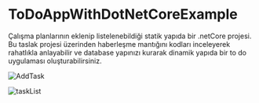 # ToDoAppWithDotNetCoreExample

Çalışma planlarının eklenip listelenebildiği statik yapıda bir .netCore projesi. Bu taslak projesi üzerinden haberleşme mantığını kodları inceleyerek rahatlıkla anlayabilir ve database yapınızı kurarak dinamik yapıda bir to do uygulaması oluşturabilirsiniz.

![AddTask](https://user-images.githubusercontent.com/37241737/92314352-325e2e80-efdf-11ea-8f13-013548f955e6.PNG)

![taskList](https://user-images.githubusercontent.com/37241737/92314356-3db15a00-efdf-11ea-995f-5288b0ba6164.PNG)
